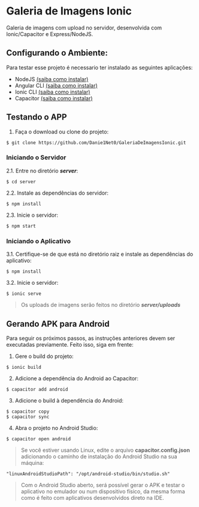 # Galeria de Imagens Ionic
Galeria de imagens com upload no servidor, desenvolvida com Ionic/Capacitor e Express/NodeJS.

## Configurando o Ambiente:
Para testar esse projeto é necessario ter instalado as seguintes aplicações:
* NodeJS [(saiba como instalar)](https://nodejs.org/en/download/)
* Angular CLI [(saiba como instalar)](https://angular.io/cli)
* Ionic CLI [(saiba como instalar)](https://ionicframework.com/docs/installation/cli)
* Capacitor [(saiba como instalar)](https://capacitor.ionicframework.com/docs/getting-started)

## Testando o APP

1. Faça o download ou clone do projeto:
```
$ git clone https://github.com/Danie1Net0/GaleriaDeImagensIonic.git
```

### Iniciando o Servidor

2.1. Entre no diretório ***server***:
```
$ cd server
```

2.2. Instale as dependências do servidor:
```
$ npm install
```

2.3. Inicie o servidor:
```
$ npm start
```

### Iniciando o Aplicativo

3.1. Certifique-se de que está no diretório raiz e instale as dependências do aplicativo:
```
$ npm install
```

3.2. Inicie o servidor:
```
$ ionic serve
```

> Os uploads de imagens serão feitos no diretório ***server/uploads*** 

## Gerando APK para Android
Para seguir os próximos passos, as instruções anteriores devem ser executadas previamente. Feito isso, siga em frente:

1. Gere o build do projeto:
```
$ ionic build
```

2. Adicione a dependência do Android ao Capacitor:
```
$ capacitor add android
```

3. Adicione o build à dependência do Android:
```
$ capacitor copy
$ capacitor sync
```

4. Abra o projeto no Android Studio:
```
$ capacitor open android
```

> Se você estiver usando Linux, edite o arquivo **capacitor.config.json** adicionando o caminho de instalação do Android Studio na sua máquina:
```
"linuxAndroidStudioPath": "/opt/android-studio/bin/studio.sh"
```

> Com o Android Studio aberto, será possível gerar o APK e testar o aplicativo no emulador ou num dispositivo físico, da mesma forma como é feito com aplicativos desenvolvidos direto na IDE.
